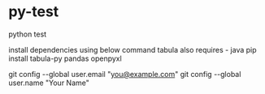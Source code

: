 # py-test
python test 

install dependencies using below command
tabula also requires - java 
pip install tabula-py pandas openpyxl

  git config --global user.email "you@example.com"
  git config --global user.name "Your Name"